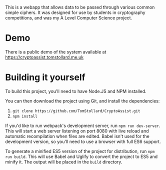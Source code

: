 This is a webapp that allows data to be passed through various common simple ciphers. It was designed for use by students in cryptography competitions, and was my A Level Computer Science project.

# Demo
There is a public demo of the system available at https://cryptoassist.tomstollard.me.uk

# Building it yourself

To build this project, you'll need to have Node.JS and NPM installed.

You can then download the project using Git, and install the dependencies:

1. `git clone https://github.com/TomStollard/CryptoAssist.git`
2. `npm install`

If you'd like to run webpack's development server, run `npm run dev-server`. This will start a web server listening on port 8080 with live reload and automatic recompilation when files are edited.
Babel isn't used for the development version, so you'll need to use a browser with full ES6 support.

To generate a minified ES5 version of the project for distribution, run `npm run build`. This will use Babel and Uglify to convert the project to ES5 and minify it. The output will be placed in the `build` directory.
